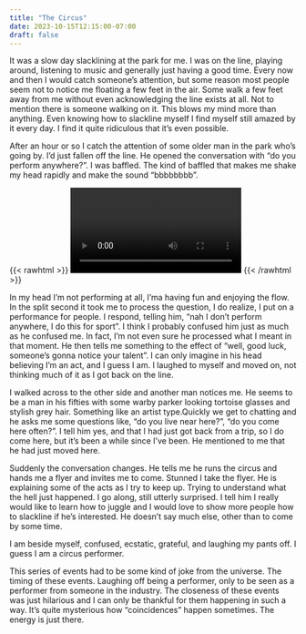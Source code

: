 ```yaml
---
title: "The Circus"
date: 2023-10-15T12:15:00-07:00
draft: false
---
```


It was a slow day slacklining at the park for me. I was on the line, playing around, listening to music and generally just having a good time. Every now and then I would catch someone’s attention, but some reason most people seem not to notice me floating a few feet in the air. Some walk a few feet away from me without even acknowledging the line exists at all. Not to mention there is someone walking on it. This blows my mind more than anything. Even knowing how to slackline myself I find myself still amazed by it every day. I find it quite ridiculous that it’s even possible. 

After an hour or so I catch the attention of some older man in the park who’s going by. I’d just fallen off the line. He opened the conversation with “do you perform anywhere?”. I was baffled. The kind of baffled that makes me shake my head rapidly and make the sound “bbbbbbbb”. 

{{< rawhtml >}}
    <video src="/images/slackline/bbbbb.mp4" controls></video>
{{< /rawhtml >}}

In my head I’m not performing at all, I’ma having fun and enjoying the flow. In the split second it took me to process the question, I do realize, I put on a performance for people. I respond, telling him, “nah I don’t perform anywhere, I do this for sport”. I think I probably confused him just as much as he confused me. In fact, I’m not even sure he processed what I meant in that moment. He then tells me something to the effect of “well, good luck, someone’s gonna notice your talent”. I can only imagine in his head believing I’m an act, and I guess I am. I laughed to myself and moved on, not thinking much of it as I got back on the line. 

I walked across to the other side and another man notices me. He seems to be a man in his fifties with some warby parker looking tortoise glasses and stylish grey hair. Something like an artist type.Quickly we get to chatting and he asks me some questions like, “do you live near here?”, “do you come here often?”. I tell him yes, and that I had just got back from a trip, so I do come here, but it’s been a while since I’ve been. He mentioned to me that he had just moved here.

Suddenly the conversation changes. He tells me he runs the circus and hands me a flyer and invites me to come. Stunned I take the flyer. He is explaining some of the acts as I try to keep up. Trying to understand what the hell just happened. I go along, still utterly surprised. I tell him I really would like to learn how to juggle and I would love to show more people how to slackline if he’s interested. He doesn’t say much else, other than to come by some time. 

I am beside myself, confused, ecstatic, grateful, and laughing my pants off. I guess I am a circus performer.

This series of events had to be some kind of joke from the universe. The timing of these events. Laughing off being a performer, only to be seen as a performer from someone in the industry. The closeness of these events was just hilarious and I can only be thankful for them happening in such a way. It’s quite mysterious how “coincidences” happen sometimes. The energy is just there.